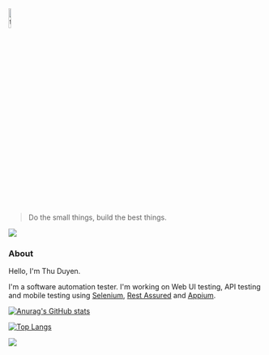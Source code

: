 <img src="https://scontent-xsp1-1.xx.fbcdn.net/v/t39.30808-6/311879275_3317923531821481_2270300470147943733_n.jpg?_nc_cat=108&ccb=1-7&_nc_sid=a4a2d7&_nc_ohc=0afC9thXzsMAX-p2YIr&_nc_ht=scontent-xsp1-1.xx&oh=00_AfDO4V-ZxY23aFqGkvq9XWbzJtS63Zbk9hlSDx8K1cV7nQ&oe=63A0551F" alt="thuduyen07" width=10% height=10%>

>Do the small things, build the best things.

![](https://komarev.com/ghpvc/?username=thuduyen07)

### About
Hello, I'm Thu Duyen. 

I'm a software automation tester. I'm working on Web UI testing, API testing and mobile testing using [Selenium](https://www.selenium.dev/), [Rest Assured](https://github.com/rest-assured/rest-assured) and [Appium](https://appium.io/).

<!--
Besides, I'm learning Mathematics and Computer Science, and looking for an opportunity to work on ML projects. If you are in need of teammates, kindly contact me via email: thuduyen07@gmail.com
-->

[![Anurag's GitHub stats](https://github-readme-stats.vercel.app/api?username=thuduyen07)](https://github.com/anuraghazra/github-readme-stats&show_icons=true)

[![Top Langs](https://github-readme-stats.vercel.app/api/top-langs/?username=thuduyen07&langs_count=5&layout=compact)](https://github.com/anuraghazra/github-readme-stats)

![](https://github-profile-summary-cards.vercel.app/api/cards/profile-details?username=thuduyen07&theme=nord_bright)


<!--
**Reference**
1. https://rahuldkjain.github.io/gh-profile-readme-generator/
2. https://github.com/antonkomarev/github-profile-views-counter
3. https://github.com/gautamkrishnar/blog-post-workflow
4. [Làm đẹp Github Profile với README.md (kaopiz.com)](https://kipalog.kaopiz.com/posts/Lam-dep-Github-Profile-voi-README-md)
5. [Basic writing and formatting syntax - GitHub Docs](https://docs.github.com/en/get-started/writing-on-github/getting-started-with-writing-and-formatting-on-github/basic-writing-and-formatting-syntax)
6. [emoji-cheat-sheet/README.md at master · ikatyang/emoji-cheat-sheet (github.com)](https://github.com/ikatyang/emoji-cheat-sheet/blob/master/README.md)
7. [github-readme-stats/readme.md at master · anuraghazra/github-readme-stats](https://github.com/anuraghazra/github-readme-stats/blob/master/readme.md#customization)
-->
